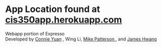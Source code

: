 <h1> App Location found at <a href="cis350app.herokuapp.com">cis350app.herokuapp.com</a></h1> 
<p> Webapp portion of Expresso <br/>
Developed by <a href="https://github.com/cyuan92">Connie Yuan</a> , Wing Li, <a href="https://github.com/mikepatt77">Mike Patterson </a>, and <a href="https://github.com/hwangja"> James Hwang </a>
</p>